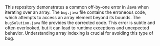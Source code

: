 This repository demonstrates a common off-by-one error in Java when iterating over an array. The `bug.java` file contains the erroneous code, which attempts to access an array element beyond its bounds.  The `bugSolution.java` file provides the corrected code. This error is subtle and often overlooked, but it can lead to runtime exceptions and unexpected behavior. Understanding array indexing is crucial for avoiding this type of bug.